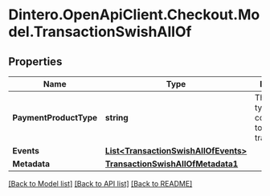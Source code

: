 # Dintero.OpenApiClient.Checkout.Model.TransactionSwishAllOf

## Properties

Name | Type | Description | Notes
------------ | ------------- | ------------- | -------------
**PaymentProductType** | **string** | The payment type corresponding to this transaction  | 
**Events** | [**List&lt;TransactionSwishAllOfEvents&gt;**](TransactionSwishAllOfEvents.md) |  | [optional] 
**Metadata** | [**TransactionSwishAllOfMetadata1**](TransactionSwishAllOfMetadata1.md) |  | [optional] 

[[Back to Model list]](../README.md#documentation-for-models) [[Back to API list]](../README.md#documentation-for-api-endpoints) [[Back to README]](../README.md)

